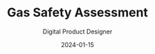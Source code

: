 ---
title: Gas Safety Assessment
subtitle: Digital Product Designer
layout: default
modal-id: 2
date: 2024-01-15
img: GasSafetyAssessment/GSR_MainImage.png
thumbnail: GasSafetyAssessment/GSR_MainImage.png
alt: Gas Safety Assessment System
project-date: January 2024
client: Personal Project
category: Web Development
description: A comprehensive gas safety assessment and management system designed to help businesses and organizations maintain compliance with safety regulations. The application provides tools for conducting safety audits, tracking compliance, and generating detailed reports.
github-link: "https://github.com/CardinisCode/gas-safety-assessment"
closing-message: "Explore the Gas Safety Assessment project on: "
--- 
